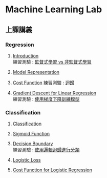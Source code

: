 # Machine Learning Lab

## **上課講義**

### **Regression**
1. [Introduction](https://colab.research.google.com/github/mz038197/Machine-Learning/blob/main/lab/teacher/notebooks/Introduction.ipynb)<br>
練習測驗 : [監督式學習 vs 非監督式學習](https://quizzes.vanscoding.com/quiz/EINTP6)

2. [Model Representation](https://colab.research.google.com/github/mz038197/Machine-Learning/blob/main/lab/teacher/notebooks/Model%20Representation.ipynb)

3. [Cost Function](https://colab.research.google.com/github/mz038197/Machine-Learning/blob/main/lab/teacher/notebooks/Cost%20Function.ipynb)
練習測驗 : [迴歸](https://quizzes.vanscoding.com/quiz/16YITA)<br>

4. [Gradient Descent for Linear Regression](https://colab.research.google.com/github/mz038197/Machine-Learning/blob/main/lab/teacher/notebooks/Gradient%20Descent%20for%20Linear%20Regression.ipynb)<br>
練習測驗 : [使用梯度下降訓練模型](https://quizzes.vanscoding.com/quiz/F263LV)

### **Classification**
1. [Classification](https://colab.research.google.com/github/mz038197/Machine-Learning/blob/main/lab/teacher/Classification/Classification.ipynb)

2. [Sigmoid Function](https://colab.research.google.com/github/mz038197/Machine-Learning/blob/main/lab/teacher/Classification/Sigmoid_Function.ipynb)

3. [Decision Boundary](https://colab.research.google.com/github/mz038197/Machine-Learning/blob/main/lab/teacher/Classification/Decision_Boundary.ipynb)<br>
練習測驗 : [使用邏輯迴歸進行分類](https://quizzes.vanscoding.com/quiz/9INCST)

4. [Logistic Loss](https://colab.research.google.com/github/mz038197/Machine-Learning/blob/main/lab/teacher/Classification/Logistic_Loss.ipynb)

5. [Cost Function for Logistic Regression](https://colab.research.google.com/github/mz038197/Machine-Learning/blob/main/lab/teacher/Classification/Cost_Function_for_Logistic_Regression.ipynb)
